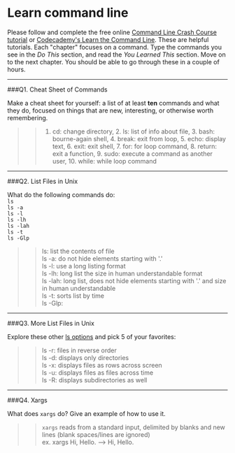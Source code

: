 # Learn command line

Please follow and complete the free online [Command Line Crash Course
tutorial](https://web.archive.org/web/20160708171659/http://cli.learncodethehardway.org/book/) or [Codecademy's Learn the Command Line](https://www.codecademy.com/learn/learn-the-command-line). These are helpful tutorials. Each "chapter" focuses on a command. Type the commands you see in the _Do This_ section, and read the _You Learned This_ section. Move on to the next chapter. You should be able to go through these in a couple of hours.

---

###Q1.  Cheat Sheet of Commands  

Make a cheat sheet for yourself: a list of at least **ten** commands and what they do, focused on things that are new, interesting, or otherwise worth remembering.

> > 1. cd: change directory, 2. ls: list of info about file, 3. bash: bourne-again shell, 4. break: exit from loop, 5. echo: display text, 6. exit: exit shell, 7. for: for loop command, 8. return: exit a function, 9. sudo: execute a command as another user, 10. while: while loop command


---

###Q2.  List Files in Unix   

What do the following commands do:  
`ls`  
`ls -a`  
`ls -l`  
`ls -lh`  
`ls -lah`  
`ls -t`  
`ls -Glp`  

> > ls: list the contents of file   
ls -a: do not hide elements starting with '.'  
ls -l: use a long listing format  
ls -lh: long list the size in human understandable format  
ls -lah: long list, does not hide elements starting with '.' and size in human understandable  
ls -t: sorts list by time  
ls -Glp:   

---

###Q3.  More List Files in Unix  

Explore these other [ls options](http://www.techonthenet.com/unix/basic/ls.php) and pick 5 of your favorites:

> > ls -r: files in reverse order   
ls -d: displays only directories  
ls -x: displays files as rows across screen  
ls -u: displays files as files across time  
ls -R: displays subdirectories as well  

---

###Q4.  Xargs   

What does `xargs` do? Give an example of how to use it.

> > `xargs` reads from a standard input, delimited by blanks and new lines (blank spaces/lines are ignored)  
ex. 
xargs 
Hi,
Hello.
-->
Hi, Hello.

 

